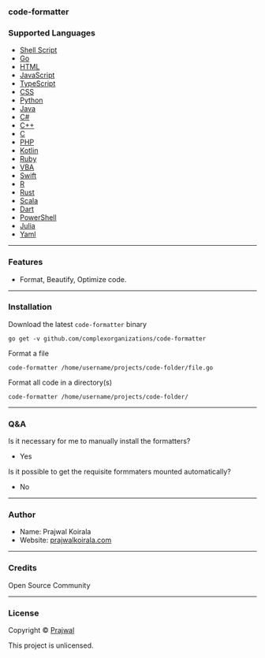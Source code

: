 ### code-formatter

### Supported Languages
- [Shell Script](https://github.com/mvdan/sh)
- [Go](https://go.dev)
- [HTML](https://github.com/kangax/html-minifier)
- [JavaScript](https://github.com/mishoo/UglifyJS)
- [TypeScript](https://github.com/google/gts)
- [CSS](https://github.com/cssnano/cssnano)
- [Python](https://github.com/google/yapf)
- [Java]()
- [C#](https://github.com/dotnet/format)
- [C++](https://github.com/rosshemsley/SublimeClangFormat)
- [C]()
- [PHP]()
- [Kotlin]()
- [Ruby](https://github.com/ruby-formatter/rufo)
- [VBA]()
- [Swift](https://github.com/apple/swift-format)
- [R]()
- [Rust](https://github.com/rust-lang/rustfmt)
- [Scala]()
- [Dart](https://dart.dev/tools/dart-format)
- [PowerShell]()
- [Julia]()
- [Yaml]()

---
### Features
- Format, Beautify, Optimize code.

---
### Installation
Download the latest `code-formatter` binary
```
go get -v github.com/complexorganizations/code-formatter
```
Format a file
```
code-formatter /home/username/projects/code-folder/file.go
```
Format all code in a directory(s)
```
code-formatter /home/username/projects/code-folder/
```

---
### Q&A

Is it necessary for me to manually install the formatters?
- Yes

Is it possible to get the requisite formmaters mounted automatically?
- No

---
### Author
* Name: Prajwal Koirala
* Website: [prajwalkoirala.com](https://www.prajwalkoirala.com)

---
### Credits
Open Source Community

---
### License
Copyright © [Prajwal](https://github.com/prajwal-koirala)

This project is unlicensed.
